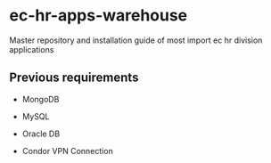 # ec-hr-apps-warehouse

Master repository and installation guide of most import ec hr division applications

## Previous requirements

* MongoDB
* MySQL
* Oracle DB

* Condor VPN Connection
